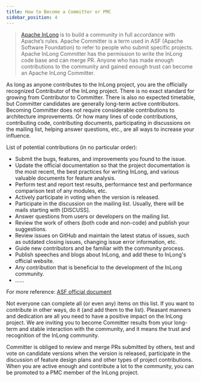 ```yaml
---
title: How to Become a Committer or PMC
sidebar_position: 4
---
```


> [Apache InLong](https://inlong.apache.org) is to build a community in full accordance with Apache’s rules. 
> Apache Committer is a term used in ASF (Apache Software Foundation) to refer to people who submit specific projects.
> Apache InLong Committer has the permission to write the InLong code base and can merge PR. 
> Anyone who has made enough contributions to the community and gained enough trust can become an Apache InLong Committer.

As long as anyone contributes to the InLong project, you are the officially recognized Contributor of the InLong project. 
There is no exact standard for growing from Contributor to Committer. There is also no expected timetable, but Committer candidates are generally long-term active contributors. 
Becoming Committer does not require considerable contributions to architecture improvements. 
Or how many lines of code contributions, contributing code, contributing documents, participating in discussions on the mailing list, helping answer questions, etc., are all ways to increase your influence.

List of potential contributions (in no particular order):
- Submit the bugs, features, and improvements you found to the issue.
- Update the official documentation so that the project documentation is the most recent, the best practices for writing InLong, and various valuable documents for feature analysis.
- Perform test and report test results, performance test and performance comparison test of any modules, etc.
- Actively participate in voting when the version is released.
- Participate in the discussion on the mailing list. Usually, there will be mails starting with [DISCUSS].
- Answer questions from users or developers on the mailing list.
- Review the work of others (both code and non-code) and publish your suggestions.
- Review issues on GitHub and maintain the latest status of issues, such as outdated closing issues, changing issue error information, etc.
- Guide new contributors and be familiar with the community process.
- Publish speeches and blogs about InLong, and add these to InLong's official website.
- Any contribution that is beneficial to the development of the InLong community.
- ......

For more reference: [ASF official document](https://community.apache.org/contributors/)

Not everyone can complete all (or even any) items on this list. If you want to contribute in other ways, do it (and add them to the list).
Pleasant manners and dedication are all you need to have a positive impact on the InLong project.
We are inviting you to become Committer results from your long-term and stable interaction with the community, and it means the trust and recognition of the InLong community.

Committer is obliged to review and merge PRs submitted by others, test and vote on candidate versions when the version is released, participate in the discussion of feature design plans and other types of project contributions.
When you are active enough and contribute a lot to the community, you can be promoted to a PMC member of the InLong project.